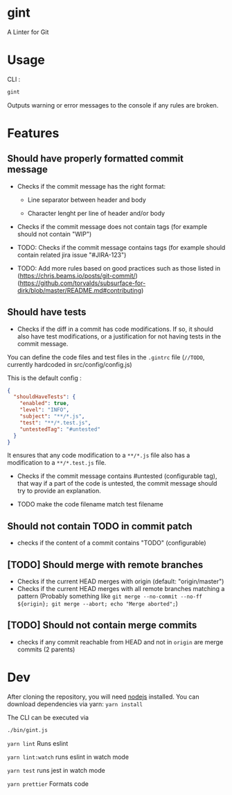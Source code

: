 # gint

A Linter for Git

# Usage

CLI :

```sh
gint
```

Outputs warning or error messages to the console if any rules are broken.

# Features

## Should have properly formatted commit message

- Checks if the commit message has the right format:

  - Line separator between header and body

  - Character lenght per line of header and/or body

- Checks if the commit message does not contain tags (for example should not contain "WIP")

- TODO: Checks if the commit message contains tags (for example should contain related jira issue "#JIRA-123")

- TODO: Add more rules based on good practices such as those listed in (https://chris.beams.io/posts/git-commit/) (https://github.com/torvalds/subsurface-for-dirk/blob/master/README.md#contributing)

## Should have tests

- Checks if the diff in a commit has code modifications. If so, it should also have test modifications, or a justification for not having tests in the commit message.

You can define the code files and test files in the `.gintrc` file (`//TODO`, currently hardcoded in src/config/config.js)

This is the default config :

```json
{
  "shouldHaveTests": {
    "enabled": true,
    "level": "INFO",
    "subject": "**/*.js",
    "test": "**/*.test.js",
    "untestedTag": "#untested"
  }
}
```

It ensures that any code modification to a `**/*.js` file also has a modification to a `**/*.test.js` file.

- Checks if the commit message contains #untested (configurable tag), that way if a part of the code is untested, the commit message should try to provide an explanation.

- TODO make the code filename match test filename

## Should not contain TODO in commit patch

- checks if the content of a commit contains "TODO" (configurable)

## [TODO] Should merge with remote branches

- Checks if the current HEAD merges with origin (default: "origin/master")
- Checks if the current HEAD merges with all remote branches matching a pattern
  (Probably something like `git merge --no-commit --no-ff ${origin}; git merge --abort; echo "Merge aborted";`)

## [TODO] Should not contain merge commits

- checks if any commit reachable from HEAD and not in `origin` are merge commits (2 parents)

# Dev

After cloning the repository, you will need [nodejs](https://nodejs.org/en/download/package-manager) installed.
You can download dependencies via yarn: `yarn install`

The CLI can be executed via

```sh
./bin/gint.js
```

`yarn lint` Runs eslint

`yarn lint:watch` runs eslint in watch mode

`yarn test` runs jest in watch mode

`yarn prettier` Formats code
